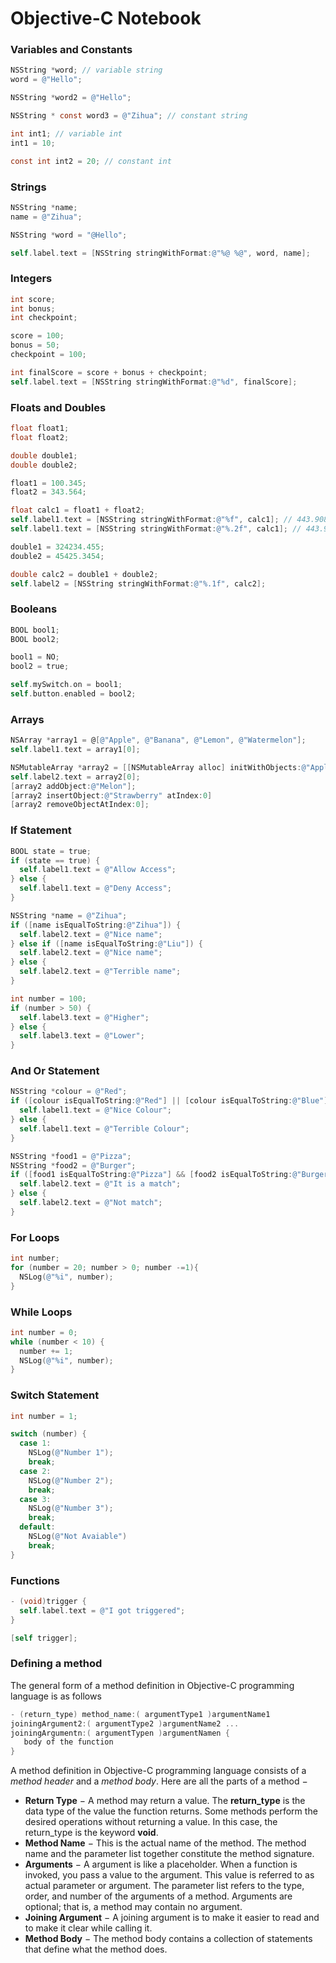 # Objective-C Notebook

### Variables and Constants

```objective-c
NSString *word; // variable string
word = @"Hello";

NSString *word2 = @"Hello";

NSString * const word3 = @"Zihua"; // constant string

int int1; // variable int
int1 = 10;

const int int2 = 20; // constant int
```



### Strings

```objective-c
NSString *name;
name = @"Zihua";

NSString *word = "@Hello";

self.label.text = [NSString stringWithFormat:@"%@ %@", word, name];
```



### Integers

```objective-c
int score;
int bonus;
int checkpoint;

score = 100;
bonus = 50;
checkpoint = 100;

int finalScore = score + bonus + checkpoint;
self.label.text = [NSString stringWithFormat:@"%d", finalScore];
```



### Floats and Doubles

```objective-c
float float1;
float float2;

double double1;
double double2;

float1 = 100.345;
float2 = 343.564;

float calc1 = float1 + float2;
self.label1.text = [NSString stringWithFormat:@"%f", calc1]; // 443.908997
self.label1.text = [NSString stringWithFormat:@"%.2f", calc1]; // 443.91

double1 = 324234.455;
double2 = 45425.3454;

double calc2 = double1 + double2;
self.label2 = [NSString stringWithFormat:@"%.1f", calc2];
```



### Booleans

```objective-c
BOOL bool1;
BOOL bool2;

bool1 = NO;
bool2 = true;

self.mySwitch.on = bool1;
self.button.enabled = bool2;
```



### Arrays

```objective-c
NSArray *array1 = @[@"Apple", @"Banana", @"Lemon", @"Watermelon"];
self.label1.text = array1[0];

NSMutableArray *array2 = [[NSMutableArray alloc] initWithObjects:@"Apple", @"Banana", @"Lemon", @"Watermelon", nil];
self.label2.text = array2[0];
[array2 addObject:@"Melon"];
[array2 insertObject:@"Strawberry" atIndex:0]
[array2 removeObjectAtIndex:0];
```



### If Statement

```objective-c
BOOL state = true;
if (state == true) {
  self.label1.text = @"Allow Access";
} else {
  self.label1.text = @"Deny Access";
}

NSString *name = @"Zihua";
if ([name isEqualToString:@"Zihua"]) {
  self.label2.text = @"Nice name";
} else if ([name isEqualToString:@"Liu"]) {
  self.label2.text = @"Nice name";
} else {
  self.label2.text = @"Terrible name";
}

int number = 100;
if (number > 50) {
  self.label3.text = @"Higher";
} else {
  self.label3.text = @"Lower";
}
```



### And Or Statement

```objective-c
NSString *colour = @"Red";
if ([colour isEqualToString:@"Red"] || [colour isEqualToString:@"Blue"]) {
  self.label1.text = @"Nice Colour";
} else {
  self.label1.text = @"Terrible Colour";
}

NSString *food1 = @"Pizza";
NSString *food2 = @"Burger";
if ([food1 isEqualToString:@"Pizza"] && [food2 isEqualToString:@"Burger"]) {
  self.label2.text = @"It is a match";
} else {
  self.label2.text = @"Not match";
}
```



### For Loops

```objective-c
int number;
for (number = 20; number > 0; number -=1){
  NSLog(@"%i", number);
}
```



### While Loops

```objective-c
int number = 0;
while (number < 10) {
  number += 1;
  NSLog(@"%i", number);
}
```

 

### Switch Statement

```objective-c
int number = 1;

switch (number) {
  case 1:
    NSLog(@"Number 1");
    break;
  case 2:
    NSLog(@"Number 2");
    break;
  case 3:
    NSLog(@"Number 3");
    break;
  default:
    NSLog(@"Not Avaiable")
    break;
}
```



### Functions

```objective-c
- (void)trigger {
  self.label.text = @"I got triggered";
}

[self trigger];
```



### Defining a method

The general form of a method definition in Objective-C programming language is as follows 

```objective-c
- (return_type) method_name:( argumentType1 )argumentName1 
joiningArgument2:( argumentType2 )argumentName2 ... 
joiningArgumentn:( argumentTypen )argumentNamen {
   body of the function
}
```

A method definition in Objective-C programming language consists of a *method header* and a *method body*. Here are all the parts of a method −

- **Return Type** − A method may return a value. The **return_type** is the data type of the value the function returns. Some methods perform the desired operations without returning a value. In this case, the return_type is the keyword **void**.
- **Method Name** − This is the actual name of the method. The method name and the parameter list together constitute the method signature.
- **Arguments** − A argument is like a placeholder. When a function is invoked, you pass a value to the argument. This value is referred to as actual parameter or argument. The parameter list refers to the type, order, and number of the arguments of a method. Arguments are optional; that is, a method may contain no argument.
- **Joining Argument** − A joining argument is to make it easier to read and to make it clear while calling it.
- **Method Body** − The method body contains a collection of statements that define what the method does.